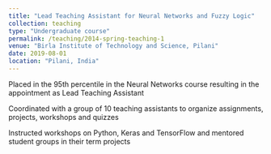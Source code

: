 ```yaml
---
title: "Lead Teaching Assistant for Neural Networks and Fuzzy Logic"
collection: teaching
type: "Undergraduate course"
permalink: /teaching/2014-spring-teaching-1
venue: "Birla Institute of Technology and Science, Pilani"
date: 2019-08-01
location: "Pilani, India"
---
```


Placed in the 95th percentile in the Neural Networks course resulting in the appointment as Lead Teaching Assistant

Coordinated with a group of 10 teaching assistants to organize assignments, projects, workshops and quizzes

Instructed workshops on Python, Keras and TensorFlow and mentored student groups in their term projects
